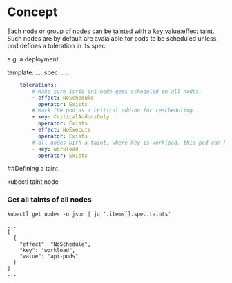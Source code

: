 # Concept

Each node or group of nodes can be tainted with a key:value:effect taint. Such nodes are by default are avaialable for pods to be scheduled unless, 
pod defines a toleration in its spec.

e.g. a deployment

template:
....
 spec:
 ....
```yaml
    tolerations:
        # Make sure istio-cni-node gets scheduled on all nodes.
        - effect: NoSchedule
          operator: Exists
        # Mark the pod as a critical add-on for rescheduling.
        - key: CriticalAddonsOnly
          operator: Exists
        - effect: NoExecute
          operator: Exists
        # all nodes with a taint, where key is workload, this pod can be scheduled, we dont care about value or effect in this case
        - key: workload
          operator: Exists
```
##Defining a taint

kubectl taint node 




### Get all taints of all nodes

```
kubectl get nodes -o json | jq '.items[].spec.taints'

...
[
  {
    "effect": "NoSchedule",
    "key": "workload",
    "value": "api-pods"
  }
]
...
```